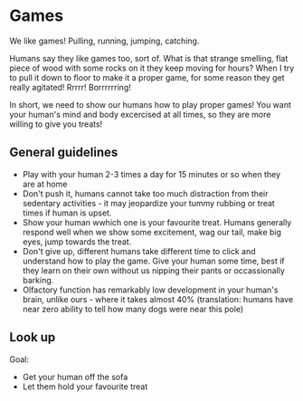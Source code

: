 # Games

We like games! Pulling, running, jumping, catching. 

Humans say they like games too, sort of. What is that strange smelling, flat piece of wood with some rocks on it they keep moving for hours? When I try to pull it down to floor to make it a proper game, for some reason they get really agitated! Rrrrr! Borrrrrring!

In short, we need to show our humans how to play proper games! You want your human's mind and body excercised at all times, so they are more willing to give you treats!

## General guidelines

- Play with your human 2-3 times a day for 15 minutes or so when they are at home 
- Don't push it, humans cannot take too much distraction from their sedentary activities - it may jeopardize your tummy rubbing or treat times if human is upset.
- Show your human wwhich one is your favourite treat. Humans generally respond well when we show some excitement, wag our tail, make big eyes, jump towards the treat. 
- Don't give up, different humans take different time to click and understand how to play the game. Give your human some time, best if they learn on their own without us nipping their pants or occassionally barking.
- Olfactory function has remarkably low development in your human's brain, unlike ours - where it takes almost 40% (translation: humans have near zero ability to tell how many dogs were near this pole)




## Look up


Goal: 

- Get your human off the sofa
- Let them hold your favourite treat
